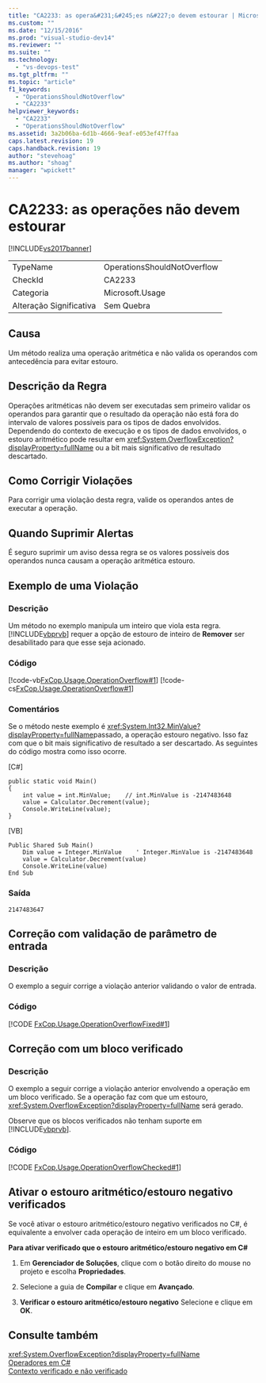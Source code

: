 ```yaml
---
title: "CA2233: as opera&#231;&#245;es n&#227;o devem estourar | Microsoft Docs"
ms.custom: ""
ms.date: "12/15/2016"
ms.prod: "visual-studio-dev14"
ms.reviewer: ""
ms.suite: ""
ms.technology: 
  - "vs-devops-test"
ms.tgt_pltfrm: ""
ms.topic: "article"
f1_keywords: 
  - "OperationsShouldNotOverflow"
  - "CA2233"
helpviewer_keywords: 
  - "CA2233"
  - "OperationsShouldNotOverflow"
ms.assetid: 3a2b06ba-6d1b-4666-9eaf-e053ef47ffaa
caps.latest.revision: 19
caps.handback.revision: 19
author: "stevehoag"
ms.author: "shoag"
manager: "wpickett"
---
```

# CA2233: as opera&#231;&#245;es n&#227;o devem estourar
[!INCLUDE[vs2017banner](../code-quality/includes/vs2017banner.md)]

|||  
|-|-|  
|TypeName|OperationsShouldNotOverflow|  
|CheckId|CA2233|  
|Categoria|Microsoft.Usage|  
|Alteração Significativa|Sem Quebra|  
  
## Causa  
 Um método realiza uma operação aritmética e não valida os operandos com antecedência para evitar estouro.  
  
## Descrição da Regra  
 Operações aritméticas não devem ser executadas sem primeiro validar os operandos para garantir que o resultado da operação não está fora do intervalo de valores possíveis para os tipos de dados envolvidos.  Dependendo do contexto de execução e os tipos de dados envolvidos, o estouro aritmético pode resultar em <xref:System.OverflowException?displayProperty=fullName> ou a bit mais significativo de resultado descartado.  
  
## Como Corrigir Violações  
 Para corrigir uma violação desta regra, valide os operandos antes de executar a operação.  
  
## Quando Suprimir Alertas  
 É seguro suprimir um aviso dessa regra se os valores possíveis dos operandos nunca causam a operação aritmética estouro.  
  
## Exemplo de uma Violação  
  
### Descrição  
 Um método no exemplo manipula um inteiro que viola esta regra.  [!INCLUDE[vbprvb](../code-quality/includes/vbprvb_md.md)] requer a opção de estouro de inteiro de **Remover** ser desabilitado para que esse seja acionado.  
  
### Código  
 [!code-vb[FxCop.Usage.OperationOverflow#1](../code-quality/codesnippet/VisualBasic/ca2233-operations-should-not-overflow_1.vb)]
 [!code-cs[FxCop.Usage.OperationOverflow#1](../code-quality/codesnippet/CSharp/ca2233-operations-should-not-overflow_1.cs)]  
  
### Comentários  
 Se o método neste exemplo é <xref:System.Int32.MinValue?displayProperty=fullName>passado, a operação estouro negativo.  Isso faz com que o bit mais significativo de resultado a ser descartado.  As seguintes do código mostra como isso ocorre.  
  
 \[C\#\]  
  
```  
public static void Main()  
{  
    int value = int.MinValue;    // int.MinValue is -2147483648   
    value = Calculator.Decrement(value);   
    Console.WriteLine(value);  
}  
```  
  
 \[VB\]  
  
```  
Public Shared Sub Main()       
    Dim value = Integer.MinValue    ' Integer.MinValue is -2147483648   
    value = Calculator.Decrement(value)   
    Console.WriteLine(value)   
End Sub  
```  
  
### Saída  
  
```  
2147483647  
```  
  
## Correção com validação de parâmetro de entrada  
  
### Descrição  
 O exemplo a seguir corrige a violação anterior validando o valor de entrada.  
  
### Código  
 [!CODE [FxCop.Usage.OperationOverflowFixed#1](../CodeSnippet/VS_Snippets_CodeAnalysis/FxCop.Usage.OperationOverflowFixed#1)]  
  
## Correção com um bloco verificado  
  
### Descrição  
 O exemplo a seguir corrige a violação anterior envolvendo a operação em um bloco verificado.  Se a operação faz com que um estouro, <xref:System.OverflowException?displayProperty=fullName> será gerado.  
  
 Observe que os blocos verificados não tenham suporte em [!INCLUDE[vbprvb](../code-quality/includes/vbprvb_md.md)].  
  
### Código  
 [!CODE [FxCop.Usage.OperationOverflowChecked#1](../CodeSnippet/VS_Snippets_CodeAnalysis/FxCop.Usage.OperationOverflowChecked#1)]  
  
## Ativar o estouro aritmético\/estouro negativo verificados  
 Se você ativar o estouro aritmético\/estouro negativo verificados no C\#, é equivalente a envolver cada operação de inteiro em um bloco verificado.  
  
 **Para ativar verificado que o estouro aritmético\/estouro negativo em C\#**  
  
1.  Em **Gerenciador de Soluções**, clique com o botão direito do mouse no projeto e escolha **Propriedades**.  
  
2.  Selecione a guia de **Compilar** e clique em **Avançado**.  
  
3.  **Verificar o estouro aritmético\/estouro negativo** Selecione e clique em **OK**.  
  
## Consulte também  
 <xref:System.OverflowException?displayProperty=fullName>   
 [Operadores em C\#](/dotnet/csharp/language-reference/operators/index)   
 [Contexto verificado e não verificado](/dotnet/csharp/language-reference/keywords/checked-and-unchecked)